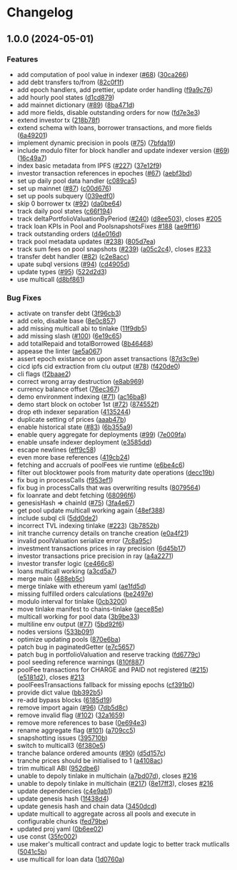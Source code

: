 # Changelog

## 1.0.0 (2024-05-01)


### Features

* add computation of pool value in indexer ([#68](https://github.com/centrifuge/pools-subql/issues/68)) ([30ca266](https://github.com/centrifuge/pools-subql/commit/30ca266cb40b3fb1b3f7dbe054ab242ebfabc770))
* add debt transfers to/from ([82c0f1f](https://github.com/centrifuge/pools-subql/commit/82c0f1fb5950234ce33e0c59b253f319ef0a085a))
* add epoch handlers, add prettier, update order handling ([f9a9c76](https://github.com/centrifuge/pools-subql/commit/f9a9c76017d977f1473f484ec1950392da3a95f6))
* add hourly pool states ([d1cd879](https://github.com/centrifuge/pools-subql/commit/d1cd879eb7241478d40a69189c48af6dc626ba86))
* add mainnet dictionary ([#89](https://github.com/centrifuge/pools-subql/issues/89)) ([8ba471d](https://github.com/centrifuge/pools-subql/commit/8ba471d6688c6af7ce24b6cd5f264904470b559a))
* add more fields, disable outstanding orders for now ([fd7e3e3](https://github.com/centrifuge/pools-subql/commit/fd7e3e3e87cf1a3da536f054578d7c8fd33d7ed5))
* extend investor tx ([218b78f](https://github.com/centrifuge/pools-subql/commit/218b78f55a545f43a7826aaf7a1820ace52bdfe9))
* extend schema with loans, borrower transactions, and more fields ([6a49201](https://github.com/centrifuge/pools-subql/commit/6a49201c69093a0e6267f88a16edf0527be56a44))
* implement dynamic precision in pools ([#75](https://github.com/centrifuge/pools-subql/issues/75)) ([7bfda19](https://github.com/centrifuge/pools-subql/commit/7bfda19de1e24a9e0783b987f8c059fdd1e03340))
* include modulo filter for block handler and update indexer version ([#69](https://github.com/centrifuge/pools-subql/issues/69)) ([16c49a7](https://github.com/centrifuge/pools-subql/commit/16c49a749277d2355e91db4162bcb648e4b15200))
* index basic metadata from IPFS ([#227](https://github.com/centrifuge/pools-subql/issues/227)) ([37e12f9](https://github.com/centrifuge/pools-subql/commit/37e12f907d9a82790e69c8760f320b68105ac257))
* investor transaction references in epoches ([#67](https://github.com/centrifuge/pools-subql/issues/67)) ([aebf3bd](https://github.com/centrifuge/pools-subql/commit/aebf3bd90a04b42335073dfbb4042ad9cc7e4aac))
* set up daily pool data handler ([c089ca5](https://github.com/centrifuge/pools-subql/commit/c089ca53b4f0b2cc3f5242b500ad075efa2529c0))
* set up mainnet ([#87](https://github.com/centrifuge/pools-subql/issues/87)) ([c00d676](https://github.com/centrifuge/pools-subql/commit/c00d676fc2d3ecd2085211baf641df3826c330d9))
* set up pools subquery ([039edf0](https://github.com/centrifuge/pools-subql/commit/039edf0a369fb27e0be23fcffb69ffe7bddb4383))
* skip 0 borrower tx ([#92](https://github.com/centrifuge/pools-subql/issues/92)) ([da0be64](https://github.com/centrifuge/pools-subql/commit/da0be64c1acb9f397e1cfa86a797030ab65f0472))
* track daily pool states ([c66f194](https://github.com/centrifuge/pools-subql/commit/c66f194632f332b8bb740d795674e74d7cfffd30))
* track deltaPortfolioValuationByPeriod ([#240](https://github.com/centrifuge/pools-subql/issues/240)) ([d8ee503](https://github.com/centrifuge/pools-subql/commit/d8ee503deaf74308494e33a50722b309f8908f26)), closes [#205](https://github.com/centrifuge/pools-subql/issues/205)
* track loan KPIs in Pool and PoolsnapshotsFixes [#188](https://github.com/centrifuge/pools-subql/issues/188) ([ae9ff16](https://github.com/centrifuge/pools-subql/commit/ae9ff1695e0bd429f25b03a9ec84a93d7932851b))
* track outstanding orders ([d4e016d](https://github.com/centrifuge/pools-subql/commit/d4e016d112a3b17bc1f29647fa073567c1c6ac3d))
* track pool metadata updates ([#238](https://github.com/centrifuge/pools-subql/issues/238)) ([805d7ea](https://github.com/centrifuge/pools-subql/commit/805d7ea98e12cdd73d5a6c2cc2f70783a9b889f5))
* track sum fees on pool snapshots ([#239](https://github.com/centrifuge/pools-subql/issues/239)) ([a05c2c4](https://github.com/centrifuge/pools-subql/commit/a05c2c423fc04eaa2022b67cb4476d4d94d84df8)), closes [#233](https://github.com/centrifuge/pools-subql/issues/233)
* transfer debt handler ([#82](https://github.com/centrifuge/pools-subql/issues/82)) ([c2e8acc](https://github.com/centrifuge/pools-subql/commit/c2e8accf0d22ed67095dbf7461f1afb862f38202))
* upate subql versions ([#94](https://github.com/centrifuge/pools-subql/issues/94)) ([cd4905d](https://github.com/centrifuge/pools-subql/commit/cd4905d70ede3828097deb5738ab8ce6d0641839))
* update types ([#95](https://github.com/centrifuge/pools-subql/issues/95)) ([522d2d3](https://github.com/centrifuge/pools-subql/commit/522d2d30776f31c2bce3a0bd28f164698f90b97b))
* use multicall ([d8bf861](https://github.com/centrifuge/pools-subql/commit/d8bf8616a0300a5bc3757a236c92e2916363c9f5))


### Bug Fixes

* activate on transfer debt ([3f96cb3](https://github.com/centrifuge/pools-subql/commit/3f96cb3c209fd2faabba95d088c891b3be5fead5))
* add celo, disable base ([8e0c857](https://github.com/centrifuge/pools-subql/commit/8e0c8576f51b1cafe9774113bf5dfd6adf917804))
* add missing multicall abi to tinlake ([11f9db5](https://github.com/centrifuge/pools-subql/commit/11f9db555d5999ddb40f96a382f39ef0a08e84b8))
* add missing slash ([#100](https://github.com/centrifuge/pools-subql/issues/100)) ([6e19c65](https://github.com/centrifuge/pools-subql/commit/6e19c655dc2e61bb2a9676a4a59618968d416b4b))
* add totalRepaid and totalBorrowed ([8b46468](https://github.com/centrifuge/pools-subql/commit/8b4646895217ce12fe108283113c2d8083057d3c))
* appease the linter ([ae5a067](https://github.com/centrifuge/pools-subql/commit/ae5a0675f252b9d596c39125ce21784b50388988))
* assert epoch existance on upon asset transactions ([87d3c9e](https://github.com/centrifuge/pools-subql/commit/87d3c9e6d4e9f705a80b4baf90a0a0b801c2ad31))
* cicd ipfs cid extraction from clu output ([#78](https://github.com/centrifuge/pools-subql/issues/78)) ([f420de0](https://github.com/centrifuge/pools-subql/commit/f420de0057808d59dac0ceca0af88b96b62b100b))
* cli flags ([f2baae2](https://github.com/centrifuge/pools-subql/commit/f2baae2aa55bd5ee13f8db2ae38d8c7ed83e0ebe))
* correct wrong array destruction ([e8ab969](https://github.com/centrifuge/pools-subql/commit/e8ab96967a717d27b9f7ef744cee96d3f1bb905f))
* currency balance offset ([76ec367](https://github.com/centrifuge/pools-subql/commit/76ec367ffcdd5fb21d813aea0e8b4bfbd3d7038a))
* demo environment indexing ([#71](https://github.com/centrifuge/pools-subql/issues/71)) ([ac16ba8](https://github.com/centrifuge/pools-subql/commit/ac16ba8ae999a818a5275bf6a91b4fe5d9b57ae5))
* demo start block on october 1st ([#72](https://github.com/centrifuge/pools-subql/issues/72)) ([874552f](https://github.com/centrifuge/pools-subql/commit/874552f680eb7073fd897bf0bce3ed7168263d09))
* drop eth indexer separation ([4135244](https://github.com/centrifuge/pools-subql/commit/41352443d58bdc60801e836bb27e5e08483ee43e))
* duplicate setting of prices ([aaab47b](https://github.com/centrifuge/pools-subql/commit/aaab47b481b7ee7611d4d2cc23b5d07d16074b97))
* enable historical state ([#83](https://github.com/centrifuge/pools-subql/issues/83)) ([6b355a9](https://github.com/centrifuge/pools-subql/commit/6b355a914339e8e215c56fb3f4d08f993020d0cd))
* enable query aggregate for deployments ([#99](https://github.com/centrifuge/pools-subql/issues/99)) ([7e009fa](https://github.com/centrifuge/pools-subql/commit/7e009fa9e9d104d1fe6ecfe3e032a700f9214cbc))
* enable unsafe indexer deployment ([e3585dd](https://github.com/centrifuge/pools-subql/commit/e3585ddb945289da4aefe37015e71c51b2a320a7))
* escape newlines ([eff9c58](https://github.com/centrifuge/pools-subql/commit/eff9c58ba882b70ee372fa01475d99ecfe0e91d7))
* even more base references ([419cb24](https://github.com/centrifuge/pools-subql/commit/419cb24993ce475c3b329f7038119c5ab9ceda28))
* fetching and accruals of poolFees vie runtime ([e6be4c6](https://github.com/centrifuge/pools-subql/commit/e6be4c62e57b3b32e59827bbfc31e9f693124aa4))
* filter out blocktower pools from maturity date operations ([decc19b](https://github.com/centrifuge/pools-subql/commit/decc19b6b542253a24c072777161da56c7e121bd))
* fix bug in processCalls ([f953ef1](https://github.com/centrifuge/pools-subql/commit/f953ef1675704df0fcf56699a04142e7d986f7fa))
* fix bug in processCalls that was overwriting results ([8079564](https://github.com/centrifuge/pools-subql/commit/8079564d3d26001a15e06de8a224df537c1b11fd))
* fix loanrate and debt fetching ([68096f6](https://github.com/centrifuge/pools-subql/commit/68096f6fa107b1e4012c7191c6a217ee1dad2935))
* genesisHash =&gt; chainId ([#75](https://github.com/centrifuge/pools-subql/issues/75)) ([3fa4e67](https://github.com/centrifuge/pools-subql/commit/3fa4e671ed4c389f1cb03840016f6c599a94c8f0))
* get pool update multicall working again ([48ef388](https://github.com/centrifuge/pools-subql/commit/48ef388925cbade0d4576693520da2cd509bb6cf))
* include subql cli ([5dd0de2](https://github.com/centrifuge/pools-subql/commit/5dd0de2c771a630760480450da96c2f45c9b317e))
* incorrect TVL indexing tinlake ([#223](https://github.com/centrifuge/pools-subql/issues/223)) ([3b7852b](https://github.com/centrifuge/pools-subql/commit/3b7852b74ef4a30202d788a709c9d26d84cdc41b))
* init tranche currency details on tranche creation ([e0a4f21](https://github.com/centrifuge/pools-subql/commit/e0a4f21ac077ac8f7b79fdb5ddcbbb8cb49d727c))
* invalid poolValuation serialize error ([7c8a95c](https://github.com/centrifuge/pools-subql/commit/7c8a95ccb44d26e05406fd397231c4829b5edc5e))
* investment transactions prices in ray precision ([6d45b17](https://github.com/centrifuge/pools-subql/commit/6d45b17b2a4e3d3c4dba3856a7f356d54853e665))
* investor transactions price precision in ray ([a4a2271](https://github.com/centrifuge/pools-subql/commit/a4a2271ebdeaf4945d0f616e08f25d11e213dff4))
* investor transfer logic ([ce466c8](https://github.com/centrifuge/pools-subql/commit/ce466c893c878e9f9382e4a070ad62fd33b3d929))
* loans multicall working ([a3cd5a7](https://github.com/centrifuge/pools-subql/commit/a3cd5a7f84bf96b2b048880a4ce0ebfccc6faeeb))
* merge main ([488eb5c](https://github.com/centrifuge/pools-subql/commit/488eb5c1fba273b4e64b7bf7801249e81f0fb32c))
* merge tinlake with ethereum yaml ([ae1fd5d](https://github.com/centrifuge/pools-subql/commit/ae1fd5d50d11a3e20075f749de68e3a8710af12c))
* missing fulfilled orders calculations ([be2497e](https://github.com/centrifuge/pools-subql/commit/be2497ed28cafbb704e26626f53e523e1819f244))
* modulo interval for tinlake ([0cb3200](https://github.com/centrifuge/pools-subql/commit/0cb3200c6c605c44b1d215aa77b48d8fa1070c92))
* move tinlake manifest to chains-tinlake ([aece85e](https://github.com/centrifuge/pools-subql/commit/aece85ee693f067cc3d23e9bc70e801bdc8bd920))
* multicall working for pool data ([3b9be33](https://github.com/centrifuge/pools-subql/commit/3b9be337102ee1b6a7079b6a26281a2e63a5f1a1))
* multiline env output ([#77](https://github.com/centrifuge/pools-subql/issues/77)) ([5bd92f6](https://github.com/centrifuge/pools-subql/commit/5bd92f6ae1b9ab44eb01e8974053e0bc4131f4cf))
* nodes versions ([533b091](https://github.com/centrifuge/pools-subql/commit/533b091b6426cfb63590ac15c7912169aa9de2be))
* optimize updating pools ([870e6ba](https://github.com/centrifuge/pools-subql/commit/870e6baea11a237189e6df0178a1093edf286834))
* patch bug in paginatedGetter ([e7c5657](https://github.com/centrifuge/pools-subql/commit/e7c5657a32245339f61aea809e63256f4b6cae40))
* patch bug in portfolioValuation and reserve tracking ([fd6779c](https://github.com/centrifuge/pools-subql/commit/fd6779cd0192af49ff72e9ddbc3243bcfecdf9d4))
* pool seeding reference warnings ([810f887](https://github.com/centrifuge/pools-subql/commit/810f887537c763f3ccfc92eb917bc6050627e9a4))
* poolFee transactions for CHARGE and PAID not registered ([#215](https://github.com/centrifuge/pools-subql/issues/215)) ([e5181d2](https://github.com/centrifuge/pools-subql/commit/e5181d2c62b237ee1afb5e3dd271a8bac485afa8)), closes [#213](https://github.com/centrifuge/pools-subql/issues/213)
* poolFeesTransactions fallback for missing epochs ([cf391b0](https://github.com/centrifuge/pools-subql/commit/cf391b098e4cd292fcc6b6c3e02ee0fa7f00da11))
* provide dict value ([bb392b5](https://github.com/centrifuge/pools-subql/commit/bb392b565090372ca6f86c50efb3ff357062a22a))
* re-add bypass blocks ([6185d19](https://github.com/centrifuge/pools-subql/commit/6185d195652a3f441a80802691a7c97ee2cb8842))
* remove import again ([#96](https://github.com/centrifuge/pools-subql/issues/96)) ([7db5d8c](https://github.com/centrifuge/pools-subql/commit/7db5d8c04730a7a70c3c8844f29b7e177aa627ef))
* remove invalid flag ([#102](https://github.com/centrifuge/pools-subql/issues/102)) ([32a1659](https://github.com/centrifuge/pools-subql/commit/32a1659ffb6f5f8e4417489d07eb855bb259727b))
* remove more references to base ([0e694e3](https://github.com/centrifuge/pools-subql/commit/0e694e3c5f51e30266abbb0694b360371d328570))
* rename aggregate flag ([#101](https://github.com/centrifuge/pools-subql/issues/101)) ([a709cc5](https://github.com/centrifuge/pools-subql/commit/a709cc518a1d37167a35a2d8b2ace3f0fa004ecc))
* snapshotting issues ([395710b](https://github.com/centrifuge/pools-subql/commit/395710bae04d4fc615a864d91bf0a5920aa90789))
* switch to multicall3 ([6f380e5](https://github.com/centrifuge/pools-subql/commit/6f380e5ac2e09a5fdcdfdca951bb7c0d760ec198))
* tranche balance ordered amounts ([#90](https://github.com/centrifuge/pools-subql/issues/90)) ([d5d157c](https://github.com/centrifuge/pools-subql/commit/d5d157c85b86dc2c1f75a0d5c5fd0518eb2406c7))
* tranche prices should be initialised to 1 ([a4108ac](https://github.com/centrifuge/pools-subql/commit/a4108acc9bab3eb074ccf734121925dee3e0b737))
* trim multicall ABI ([952dbe6](https://github.com/centrifuge/pools-subql/commit/952dbe6dc815ff13a32ab2f898b0df63fef1565d))
* unable to depoly tinlake in multichain ([a7bd07d](https://github.com/centrifuge/pools-subql/commit/a7bd07d869d248412e6e7d2f4314916c1071c65d)), closes [#216](https://github.com/centrifuge/pools-subql/issues/216)
* unable to depoly tinlake in multichain ([#217](https://github.com/centrifuge/pools-subql/issues/217)) ([8e17ff3](https://github.com/centrifuge/pools-subql/commit/8e17ff349850795718211f968ddb1e0acb1626a0)), closes [#216](https://github.com/centrifuge/pools-subql/issues/216)
* update dependencies ([c4e9ab1](https://github.com/centrifuge/pools-subql/commit/c4e9ab1f3779ba3adf1cc36686af7fabe302a762))
* update genesis hash ([1f438d4](https://github.com/centrifuge/pools-subql/commit/1f438d4505dfb60418d5bedd026a2b4c66d1e35b))
* update genesis hash and chain data ([3450dcd](https://github.com/centrifuge/pools-subql/commit/3450dcd65142114d1a0159292a32f495e689d39f))
* update multicall to aggregate across all pools and execute in configurable chunks ([fed79be](https://github.com/centrifuge/pools-subql/commit/fed79be6a6ec6922c14e81807be8064069d67c2f))
* updated proj yaml ([0b6ee02](https://github.com/centrifuge/pools-subql/commit/0b6ee02377314f3c8ae1172e8db730016899e883))
* use const ([35fc002](https://github.com/centrifuge/pools-subql/commit/35fc002bc1167ebc702491b27b561950fe6ad669))
* use maker's multicall contract and update logic to better track mutlicalls ([5041c5b](https://github.com/centrifuge/pools-subql/commit/5041c5b84aa437893ad3e1dd3e3ab5ecf0e26fe3))
* use multicall for loan data ([1d0760a](https://github.com/centrifuge/pools-subql/commit/1d0760aa80e40d9aa94c1d95c15558f6236521b5))
